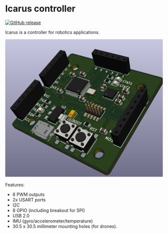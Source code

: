 # Icarus controller

[![GitHub release](https://img.shields.io/github/release/nnarain/icarus.svg)](https://github.com/nnarain/icarus/releases)

Icarus is a controller for robotics applications.

![Image not found](docs/banner.png)

Features:

* 6 PWM outputs
* 2x USART ports
* I2C
* 8 GPIO (including breakout for SPI)
* USB 2.0
* IMU (gyro/accelerometer/temperature)
* 30.5 x 30.5 millimeter mounting holes (for drones).
